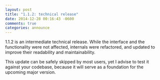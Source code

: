 ```yaml
---
layout: post
title: "1.1.2: technical release"
date: 2014-12-28 00:16:43 -0600
comments: true
categories: announce
---
```


1.1.2 is an intermediate technical release. While the interface and the functionality were not affected,
internals were refactored, and updated to improve their readability and maintainability.

This update can be safely skipped by most users, yet I advise to test it against your codebase,
because it will serve as a foundation for the upcoming major version.
